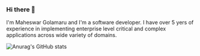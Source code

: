 ### Hi there 👋

I'm Maheswar Golamaru and I'm a software developer. I have over 5 yers of experience in implementing enterprise level critical and complex applications across wide variety of domains. 

![Anurag's GitHub stats](https://github-readme-stats.vercel.app/api?username=golamarumaheswarareddy&theme=dark&show_icons=true)


